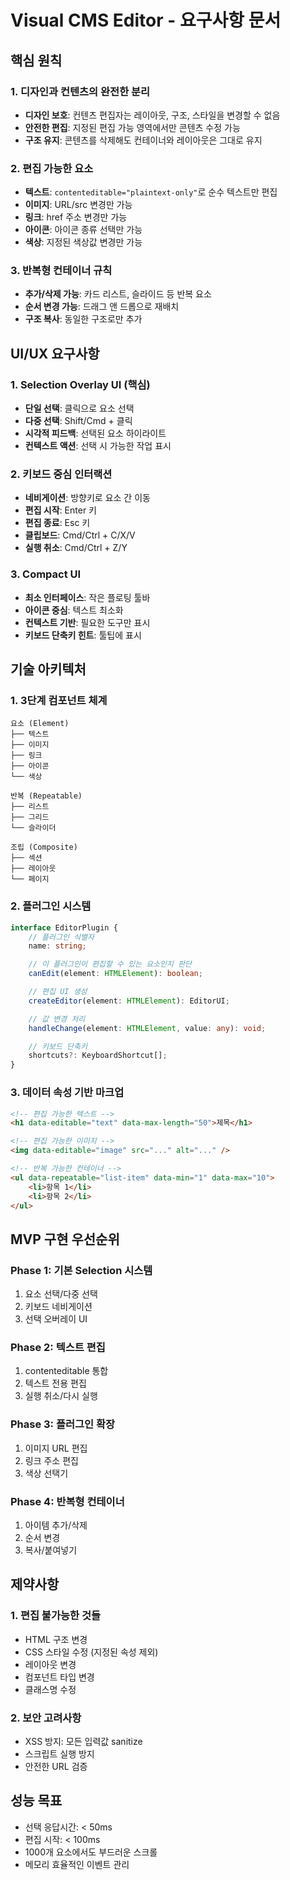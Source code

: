 # Visual CMS Editor - 요구사항 문서

## 핵심 원칙

### 1. 디자인과 컨텐츠의 완전한 분리

- **디자인 보호**: 컨텐츠 편집자는 레이아웃, 구조, 스타일을 변경할 수 없음
- **안전한 편집**: 지정된 편집 가능 영역에서만 콘텐츠 수정 가능
- **구조 유지**: 콘텐츠를 삭제해도 컨테이너와 레이아웃은 그대로 유지

### 2. 편집 가능한 요소

- **텍스트**: `contenteditable="plaintext-only"`로 순수 텍스트만 편집
- **이미지**: URL/src 변경만 가능
- **링크**: href 주소 변경만 가능
- **아이콘**: 아이콘 종류 선택만 가능
- **색상**: 지정된 색상값 변경만 가능

### 3. 반복형 컨테이너 규칙

- **추가/삭제 가능**: 카드 리스트, 슬라이드 등 반복 요소
- **순서 변경 가능**: 드래그 앤 드롭으로 재배치
- **구조 복사**: 동일한 구조로만 추가

## UI/UX 요구사항

### 1. Selection Overlay UI (핵심)

- **단일 선택**: 클릭으로 요소 선택
- **다중 선택**: Shift/Cmd + 클릭
- **시각적 피드백**: 선택된 요소 하이라이트
- **컨텍스트 액션**: 선택 시 가능한 작업 표시

### 2. 키보드 중심 인터랙션

- **네비게이션**: 방향키로 요소 간 이동
- **편집 시작**: Enter 키
- **편집 종료**: Esc 키
- **클립보드**: Cmd/Ctrl + C/X/V
- **실행 취소**: Cmd/Ctrl + Z/Y

### 3. Compact UI

- **최소 인터페이스**: 작은 플로팅 툴바
- **아이콘 중심**: 텍스트 최소화
- **컨텍스트 기반**: 필요한 도구만 표시
- **키보드 단축키 힌트**: 툴팁에 표시

## 기술 아키텍처

### 1. 3단계 컴포넌트 체계

```
요소 (Element)
├── 텍스트
├── 이미지
├── 링크
├── 아이콘
└── 색상

반복 (Repeatable)
├── 리스트
├── 그리드
└── 슬라이더

조립 (Composite)
├── 섹션
├── 레이아웃
└── 페이지
```

### 2. 플러그인 시스템

```typescript
interface EditorPlugin {
	// 플러그인 식별자
	name: string;

	// 이 플러그인이 편집할 수 있는 요소인지 판단
	canEdit(element: HTMLElement): boolean;

	// 편집 UI 생성
	createEditor(element: HTMLElement): EditorUI;

	// 값 변경 처리
	handleChange(element: HTMLElement, value: any): void;

	// 키보드 단축키
	shortcuts?: KeyboardShortcut[];
}
```

### 3. 데이터 속성 기반 마크업

```html
<!-- 편집 가능한 텍스트 -->
<h1 data-editable="text" data-max-length="50">제목</h1>

<!-- 편집 가능한 이미지 -->
<img data-editable="image" src="..." alt="..." />

<!-- 반복 가능한 컨테이너 -->
<ul data-repeatable="list-item" data-min="1" data-max="10">
	<li>항목 1</li>
	<li>항목 2</li>
</ul>
```

## MVP 구현 우선순위

### Phase 1: 기본 Selection 시스템

1. 요소 선택/다중 선택
2. 키보드 네비게이션
3. 선택 오버레이 UI

### Phase 2: 텍스트 편집

1. contenteditable 통합
2. 텍스트 전용 편집
3. 실행 취소/다시 실행

### Phase 3: 플러그인 확장

1. 이미지 URL 편집
2. 링크 주소 편집
3. 색상 선택기

### Phase 4: 반복형 컨테이너

1. 아이템 추가/삭제
2. 순서 변경
3. 복사/붙여넣기

## 제약사항

### 1. 편집 불가능한 것들

- HTML 구조 변경
- CSS 스타일 수정 (지정된 속성 제외)
- 레이아웃 변경
- 컴포넌트 타입 변경
- 클래스명 수정

### 2. 보안 고려사항

- XSS 방지: 모든 입력값 sanitize
- 스크립트 실행 방지
- 안전한 URL 검증

## 성능 목표

- 선택 응답시간: < 50ms
- 편집 시작: < 100ms
- 1000개 요소에서도 부드러운 스크롤
- 메모리 효율적인 이벤트 관리
